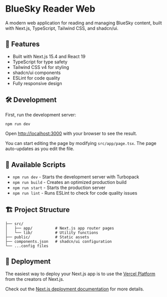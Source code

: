 # BlueSky Reader Web

A modern web application for reading and managing BlueSky content, built with Next.js, TypeScript, Tailwind CSS, and shadcn/ui.

## 🚀 Features

- Built with Next.js 15.4 and React 19
- TypeScript for type safety
- Tailwind CSS v4 for styling
- shadcn/ui components
- ESLint for code quality
- Fully responsive design

## 🛠️ Development

First, run the development server:

```bash
npm run dev
```

Open [http://localhost:3000](http://localhost:3000) with your browser to see the result.

You can start editing the page by modifying `src/app/page.tsx`. The page auto-updates as you edit the file.

## 📝 Available Scripts

- `npm run dev` - Starts the development server with Turbopack
- `npm run build` - Creates an optimized production build
- `npm run start` - Starts the production server
- `npm run lint` - Runs ESLint to check for code quality issues

## 🏗️ Project Structure

```
├── src/
│   ├── app/          # Next.js app router pages
│   └── lib/          # Utility functions
├── public/           # Static assets
├── components.json   # shadcn/ui configuration
└── ...config files
```

## 🚀 Deployment

The easiest way to deploy your Next.js app is to use the [Vercel Platform](https://vercel.com/new) from the creators of Next.js.

Check out the [Next.js deployment documentation](https://nextjs.org/docs/app/building-your-application/deploying) for more details.